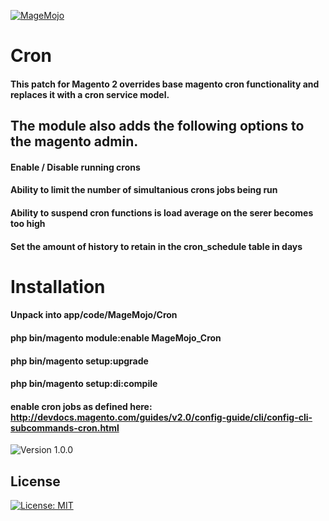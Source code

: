 [![MageMojo](https://magetalk.com/wp-content/uploads/2017/11/q7xJZaM5TImMN7mUIb0c.png)](https://magemojo.com/)

# Cron
#### This patch for Magento 2 overrides base magento cron functionality and replaces it with a cron service model.

## The module also adds the following options to the magento admin.

####  Enable / Disable running crons
####  Ability to limit the number of simultanious crons jobs being run
####  Ability to suspend cron functions is load average on the serer becomes too high
####  Set the amount of history to retain in the cron_schedule table in days

# Installation

####  Unpack into app/code/MageMojo/Cron
####  php bin/magento module:enable MageMojo_Cron
####  php bin/magento setup:upgrade
####  php bin/magento setup:di:compile
####  enable cron jobs as defined here: http://devdocs.magento.com/guides/v2.0/config-guide/cli/config-cli-subcommands-cron.html

![Version 1.0.0](https://img.shields.io/badge/Version-1.0.0-green.svg)

## License
[![License: MIT](https://img.shields.io/badge/License-MIT-yellow.svg)](https://opensource.org/licenses/MIT)
